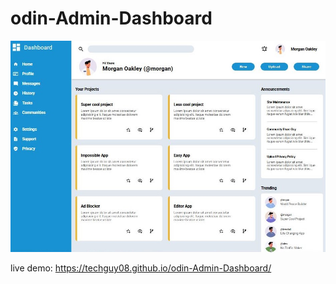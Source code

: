 # odin-Admin-Dashboard

![Design preview for the odin Admin Dashboard coding challenge](./assets/img/preview.jpg)

live demo: 
https://techguy08.github.io/odin-Admin-Dashboard/

